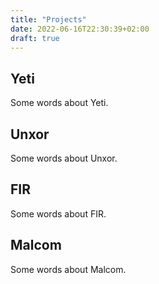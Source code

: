```yaml
---
title: "Projects"
date: 2022-06-16T22:30:39+02:00
draft: true
---
```


## Yeti

Some words about Yeti.

## Unxor

Some words about Unxor.

## FIR

Some words about FIR.

## Malcom

Some words about Malcom.
